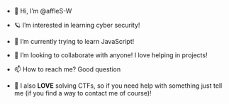 - 👋 Hi, I’m @affleS-W
- 🪐 I’m interested in learning cyber security!
- 🌱 I’m currently trying to learn JavaScript!
- 💾 I’m looking to collaborate with anyone! I love helping in projects!

- 📫 How to reach me? Good question

- 🚩 I also **LOVE** solving CTFs, so if you need help with something just tell me (if you find a way to contact me of course)!
<!---
affleS-W/affleS-W is a ✨ special ✨ repository because its `README.md` (this file) appears on your GitHub profile.
You can click the Preview link to take a look at your changes.
--->

